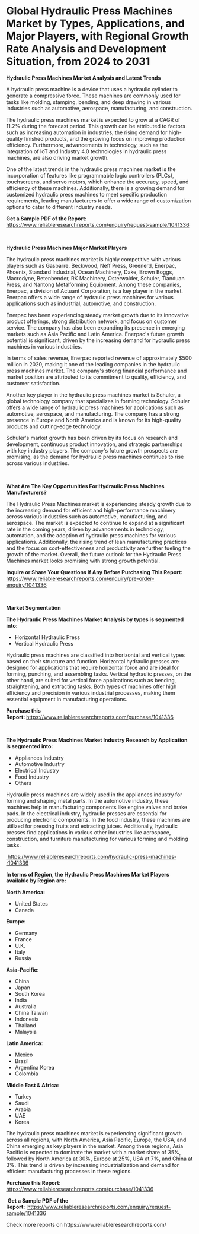 <p><h1>Global Hydraulic Press Machines Market by Types, Applications, and Major Players, with Regional Growth Rate Analysis and Development Situation, from 2024 to 2031</h1></p><p><strong>Hydraulic Press Machines Market Analysis and Latest Trends</strong></p>
<p><p>A hydraulic press machine is a device that uses a hydraulic cylinder to generate a compressive force. These machines are commonly used for tasks like molding, stamping, bending, and deep drawing in various industries such as automotive, aerospace, manufacturing, and construction.</p><p>The hydraulic press machines market is expected to grow at a CAGR of 11.2% during the forecast period. This growth can be attributed to factors such as increasing automation in industries, the rising demand for high-quality finished products, and the growing focus on improving production efficiency. Furthermore, advancements in technology, such as the integration of IoT and Industry 4.0 technologies in hydraulic press machines, are also driving market growth.</p><p>One of the latest trends in the hydraulic press machines market is the incorporation of features like programmable logic controllers (PLCs), touchscreens, and servo motors, which enhance the accuracy, speed, and efficiency of these machines. Additionally, there is a growing demand for customized hydraulic press machines to meet specific production requirements, leading manufacturers to offer a wide range of customization options to cater to different industry needs.</p></p>
<p><strong>Get a Sample PDF of the Report:&nbsp;</strong> <a href="https://www.reliableresearchreports.com/enquiry/request-sample/1041336">https://www.reliableresearchreports.com/enquiry/request-sample/1041336</a></p>
<p>&nbsp;</p>
<p><strong>Hydraulic Press Machines Major Market Players</strong></p>
<p><p>The hydraulic press machines market is highly competitive with various players such as Gasbarre, Beckwood, Neff Press, Greenerd, Enerpac, Phoenix, Standard Industrial, Ocean Machinery, Dake, Brown Boggs, Macrodyne, Betenbender, RK Machinery, Osterwalder, Schuler, Tianduan Press, and Nantong Metalforming Equipment. Among these companies, Enerpac, a division of Actuant Corporation, is a key player in the market. Enerpac offers a wide range of hydraulic press machines for various applications such as industrial, automotive, and construction.</p><p>Enerpac has been experiencing steady market growth due to its innovative product offerings, strong distribution network, and focus on customer service. The company has also been expanding its presence in emerging markets such as Asia Pacific and Latin America. Enerpac's future growth potential is significant, driven by the increasing demand for hydraulic press machines in various industries.</p><p>In terms of sales revenue, Enerpac reported revenue of approximately $500 million in 2020, making it one of the leading companies in the hydraulic press machines market. The company's strong financial performance and market position are attributed to its commitment to quality, efficiency, and customer satisfaction.</p><p>Another key player in the hydraulic press machines market is Schuler, a global technology company that specializes in forming technology. Schuler offers a wide range of hydraulic press machines for applications such as automotive, aerospace, and manufacturing. The company has a strong presence in Europe and North America and is known for its high-quality products and cutting-edge technology.</p><p>Schuler's market growth has been driven by its focus on research and development, continuous product innovation, and strategic partnerships with key industry players. The company's future growth prospects are promising, as the demand for hydraulic press machines continues to rise across various industries.</p></p>
<p>&nbsp;</p>
<p><strong>What Are The Key Opportunities For Hydraulic Press Machines Manufacturers?</strong></p>
<p><p>The Hydraulic Press Machines market is experiencing steady growth due to the increasing demand for efficient and high-performance machinery across various industries such as automotive, manufacturing, and aerospace. The market is expected to continue to expand at a significant rate in the coming years, driven by advancements in technology, automation, and the adoption of hydraulic press machines for various applications. Additionally, the rising trend of lean manufacturing practices and the focus on cost-effectiveness and productivity are further fueling the growth of the market. Overall, the future outlook for the Hydraulic Press Machines market looks promising with strong growth potential.</p></p>
<p><strong>Inquire or Share Your Questions If Any Before Purchasing This Report:</strong> <a href="https://www.reliableresearchreports.com/enquiry/pre-order-enquiry/1041336">https://www.reliableresearchreports.com/enquiry/pre-order-enquiry/1041336</a></p>
<p>&nbsp;</p>
<p><strong>Market Segmentation</strong></p>
<p><strong>The Hydraulic Press Machines Market Analysis by types is segmented into:</strong></p>
<p><ul><li>Horizontal Hydraulic Press</li><li>Vertical Hydraulic Press</li></ul></p>
<p><p>Hydraulic press machines are classified into horizontal and vertical types based on their structure and function. Horizontal hydraulic presses are designed for applications that require horizontal force and are ideal for forming, punching, and assembling tasks. Vertical hydraulic presses, on the other hand, are suited for vertical force applications such as bending, straightening, and extracting tasks. Both types of machines offer high efficiency and precision in various industrial processes, making them essential equipment in manufacturing operations.</p></p>
<p><strong>Purchase this Report:&nbsp;</strong><a href="https://www.reliableresearchreports.com/purchase/1041336">https://www.reliableresearchreports.com/purchase/1041336</a></p>
<p>&nbsp;</p>
<p><strong>The Hydraulic Press Machines Market Industry Research by Application is segmented into:</strong></p>
<p><ul><li>Appliances Industry</li><li>Automotive Industry</li><li>Electrical Industry</li><li>Food Industry</li><li>Others</li></ul></p>
<p><p>Hydraulic press machines are widely used in the appliances industry for forming and shaping metal parts. In the automotive industry, these machines help in manufacturing components like engine valves and brake pads. In the electrical industry, hydraulic presses are essential for producing electronic components. In the food industry, these machines are utilized for pressing fruits and extracting juices. Additionally, hydraulic presses find applications in various other industries like aerospace, construction, and furniture manufacturing for various forming and molding tasks.</p></p>
<p><a href="https://www.reliableresearchreports.com/hydraulic-press-machines-r1041336">&nbsp;https://www.reliableresearchreports.com/hydraulic-press-machines-r1041336</a></p>
<p><strong>In terms of Region, the Hydraulic Press Machines Market Players available by Region are:</strong></p>
<p>
    <p> <strong> North America: </strong>
        <ul>
            <li>United States</li>
            <li>Canada</li>
        </ul>
        </p> 
    <p> <strong> Europe: </strong>
        <ul>
            <li>Germany</li>
            <li>France</li>
            <li>U.K.</li>
            <li>Italy</li>
            <li>Russia</li>
        </ul>
        </p> 
    <p> <strong> Asia-Pacific: </strong>
        <ul>
            <li>China</li>
            <li>Japan</li>
            <li>South Korea</li>
            <li>India</li>
            <li>Australia</li>
            <li>China Taiwan</li>
            <li>Indonesia</li>
            <li>Thailand</li>
            <li>Malaysia</li>
        </ul>
        </p> 
    <p> <strong> Latin America: </strong>
        <ul>
            <li>Mexico</li>
            <li>Brazil</li>
            <li>Argentina Korea</li>
            <li>Colombia</li>
        </ul>
        </p> 
    <p> <strong> Middle East & Africa: </strong>
        <ul>
            <li>Turkey</li>
            <li>Saudi</li>
            <li>Arabia</li>
            <li>UAE</li>
            <li>Korea</li>
        </ul>
    </p>
    </p>
<p><p>The hydraulic press machines market is experiencing significant growth across all regions, with North America, Asia Pacific, Europe, the USA, and China emerging as key players in the market. Among these regions, Asia Pacific is expected to dominate the market with a market share of 35%, followed by North America at 30%, Europe at 25%, USA at 7%, and China at 3%. This trend is driven by increasing industrialization and demand for efficient manufacturing processes in these regions.</p></p>
<p><strong>Purchase this Report: </strong><a href="https://www.reliableresearchreports.com/purchase/1041336">https://www.reliableresearchreports.com/purchase/1041336</a></p>
<p>&nbsp;<strong>Get a Sample PDF of the Report:&nbsp;&nbsp;</strong><a href="https://www.reliableresearchreports.com/enquiry/request-sample/1041336">https://www.reliableresearchreports.com/enquiry/request-sample/1041336</a></p>
<p><strong></strong></p>
<p>Check more reports on https://www.reliableresearchreports.com/</p>
